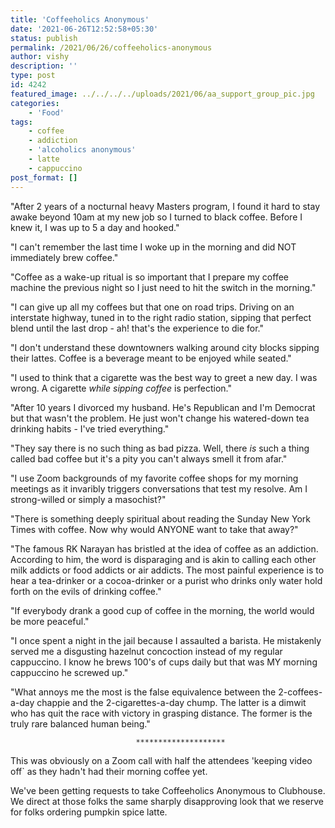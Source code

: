 ```yaml
---
title: 'Coffeeholics Anonymous'
date: '2021-06-26T12:52:58+05:30'
status: publish
permalink: /2021/06/26/coffeeholics-anonymous
author: vishy
description: ''
type: post
id: 4242
featured_image: ../../../../uploads/2021/06/aa_support_group_pic.jpg
categories: 
    - 'Food'
tags:
    - coffee
    - addiction
    - 'alcoholics anonymous'
    - latte
    - cappuccino
post_format: []
---
```


"After 2 years of a nocturnal heavy Masters program, I found it hard to stay awake beyond 10am at my new job so I turned to black coffee. Before I knew it, I was up to 5 a day and hooked."

"I can't remember the last time I woke up in the morning and did NOT immediately brew coffee."

"Coffee as a wake-up ritual is so important that I prepare my coffee machine the previous night so I just need to hit the switch in the morning."

"I can give up all my coffees but that one on road trips. Driving on an interstate highway, tuned in to the right radio station, sipping that perfect blend until the last drop - ah! that's the experience to die for."

"I don't understand these downtowners walking around city blocks sipping their lattes. Coffee is a beverage meant to be enjoyed while seated."

"I used to think that a cigarette was the best way to greet a new day. I was wrong. A cigarette *while sipping coffee* is perfection."

"After 10 years I divorced my husband. He's Republican and I'm Democrat but that wasn't the problem. He just won't change his watered-down tea drinking habits - I've tried everything." 

"They say there is no such thing as bad pizza. Well, there *is* such a thing called bad coffee but it's a pity you can't always smell it from afar."

"I use Zoom backgrounds of my favorite coffee shops for my morning meetings as it invaribly triggers conversations that test my resolve. Am I strong-willed or simply a masochist?" 

"There is something deeply spiritual about reading the Sunday New York Times with coffee. Now why would ANYONE want to take that away?"

"The famous RK Narayan has bristled at the idea of coffee as an addiction. According to him, the word is disparaging and is akin to  calling each other milk addicts or food addicts or air addicts. The most painful experience is to hear a tea-drinker or a cocoa-drinker or a purist who drinks only water hold forth on the evils of drinking coffee."

"If everybody drank a good cup of coffee in the morning, the world would be more peaceful."

"I once spent a night in the jail because I assaulted a barista. He mistakenly served me a disgusting hazelnut concoction instead of my regular cappuccino. I know he brews 100's of cups daily but that was MY morning cappuccino he screwed up."

"What annoys me the most is the false equivalence between the 2-coffees-a-day chappie and the 2-cigarettes-a-day chump. The latter is a dimwit who has quit the race with victory in grasping distance. The former is the truly rare balanced human being." 

                                ********************
This was obviously on a Zoom call with half the attendees 'keeping video off` as they hadn't had their morning coffee yet.

We've been getting requests to take Coffeeholics Anonymous to Clubhouse. We direct at those folks the same sharply disapproving look that we reserve for folks ordering pumpkin spice latte.

